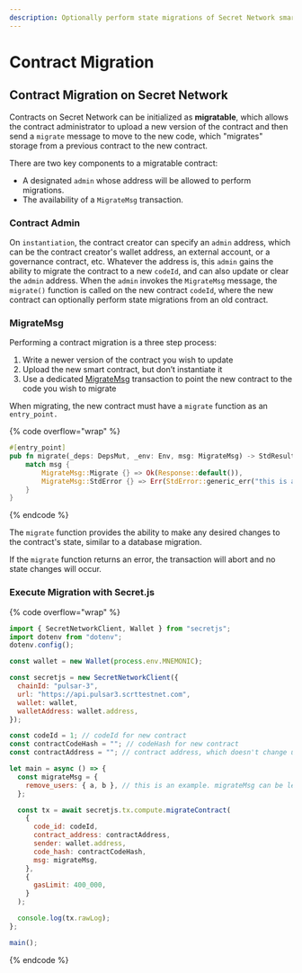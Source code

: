 ```yaml
---
description: Optionally perform state migrations of Secret Network smart contracts
---
```


# Contract Migration

## Contract Migration on Secret Network

Contracts on Secret Network can be initialized as **migratable**, which allows the contract administrator to upload a new version of the contract and then send a `migrate` message to move to the new code, which "migrates" storage from a previous contract to the new contract.&#x20;

There are two key components to a migratable contract:

* A designated `admin` whose address will be allowed to perform migrations.
* The availability of a `MigrateMsg` transaction.

### Contract Admin

On `instantiation`, the contract creator can specify an `admin` address, which can be the contract creator's wallet address, an external account, or a governance contract, etc. Whatever the address is, this `admin` gains the ability to migrate the contract to a new `codeId`, and can also update or clear the `admin` address. When the `admin` invokes the `MigrateMsg` message, the `migrate()` function is called on the new contract `codeId`, where the new contract can optionally perform state migrations from an old contract.&#x20;

### MigrateMsg

Performing a contract migration is a three step process:

1. Write a newer version of the contract you wish to update
2. Upload the new smart contract, but don’t instantiate it
3. Use a dedicated [MigrateMsg](https://github.com/scrtlabs/SecretNetwork/blob/139a0eb18/cosmwasm/contracts/v1/compute-tests/migration/contract-v2/src/contract.rs#L37-L43) transaction to point the new contract to the code you wish to migrate

When migrating, the new contract must have a `migrate` function as an `entry_point.`

{% code overflow="wrap" %}
```rust
#[entry_point]
pub fn migrate(_deps: DepsMut, _env: Env, msg: MigrateMsg) -> StdResult<Response> {
    match msg {
        MigrateMsg::Migrate {} => Ok(Response::default()),
        MigrateMsg::StdError {} => Err(StdError::generic_err("this is an std error")),
    }
}
```
{% endcode %}

The `migrate` function provides the ability to make any desired changes to the contract's state, similar to a database migration.

If the `migrate` function returns an error, the transaction will abort and no state changes will occur.&#x20;

### Execute Migration with Secret.js

{% code overflow="wrap" %}
```javascript
import { SecretNetworkClient, Wallet } from "secretjs";
import dotenv from "dotenv";
dotenv.config();

const wallet = new Wallet(process.env.MNEMONIC);

const secretjs = new SecretNetworkClient({
  chainId: "pulsar-3",
  url: "https://api.pulsar3.scrttestnet.com",
  wallet: wallet,
  walletAddress: wallet.address,
});

const codeId = 1; // codeId for new contract
const contractCodeHash = ""; // codeHash for new contract
const contractAddress = ""; // contract address, which doesn't change upon migration

let main = async () => {
  const migrateMsg = {
    remove_users: { a, b }, // this is an example. migrateMsg can be left empty if contract storage is unchanged during migration
  };

  const tx = await secretjs.tx.compute.migrateContract(
    {
      code_id: codeId,
      contract_address: contractAddress,
      sender: wallet.address,
      code_hash: contractCodeHash,
      msg: migrateMsg,
    },
    {
      gasLimit: 400_000,
    }
  );

  console.log(tx.rawLog);
};

main();
```
{% endcode %}

